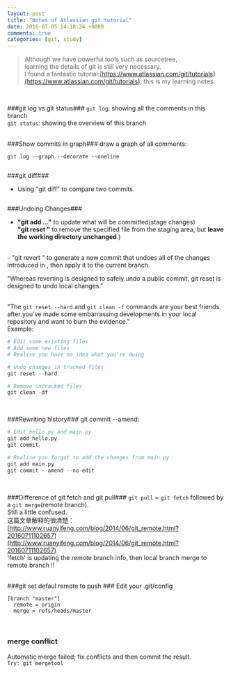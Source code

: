```yaml
---
layout: post
title: "Notes of Atlassian git tutorial"
date: 2016-07-05 14:18:24 +0800
comments: true
categories: [git, study]
---
```


> Although we have powerful tools such as sourcetree,    
learning the details of git is still very necessary.    
I found a fantastic tutorial:[https://www.atlassian.com/git/tutorials](https://www.atlassian.com/git/tutorials), this is my learning notes.   

<!--more-->
<br>  

###git log vs git status###
`git log`: showing all the comments in this branch    
`git status`: showing the overview of this branch   
<br>

###Show commits in graph###
draw a graph of all comments:    
``` 
git log --graph --decorate --oneline    
```
<img style="max-height:400px" class="lazy" data-original="/images/blog/160705_git/graph.png">    
<br> 

###git diff###
- Using "git diff" to compare two commits.   
<img style="max-height:330px" class="lazy" data-original="/images/blog/160705_git/diff.png">   
<br>

###Undoing Changes###
- **"git add <file>..."** to update what will be committed(stage changes)       
**"git reset <file>"** to remove the specified file from the staging area, but **leave the working directory unchanged**.)     
<br>
- "git revert <commit>" to generate a new commit that undoes all of the changes introduced in <commit>, then apply it to the current branch.    

"Whereas reverting is designed to safely undo a public commit, git reset is designed to undo local changes."     
<img style="max-height:430px" class="lazy" data-original="/images/blog/160705_git/redo.svg">   
<br>

"The `git reset --hard` and `git clean -f` commands are your best friends after you’ve made some embarrassing developments in your local repository and want to burn the evidence."    
Example:    
``` python
# Edit some existing files
# Add some new files
# Realise you have no idea what you're doing

# Undo changes in tracked files
git reset --hard

# Remove untracked files
git clean -df
```
<br>


###Rewriting history###
git commit --amend:   
``` python
# Edit hello.py and main.py
git add hello.py
git commit

# Realise you forgot to add the changes from main.py
git add main.py
git commit --amend --no-edit
```
<br>

###Difference of git fetch and git pull###
`git pull` = `git fetch` followed by a `git merge`(remote branch).    
Still a little confused.    
这篇文章解释的很清楚：[http://www.ruanyifeng.com/blog/2014/06/git_remote.html?20160711102657](http://www.ruanyifeng.com/blog/2014/06/git_remote.html?20160711102657)    
'fetch' is updating the remote branch info, then local branch merge to remote branch !!    
<br>


###git set defaul remote to push ###
Edit your .git/config    
```
[branch "master"]
  remote = origin
  merge = refs/heads/master
```
<br>


### merge conflict ###
Automatic merge failed; fix conflicts and then commit the result.     
`Try: git mergetool`
<br>